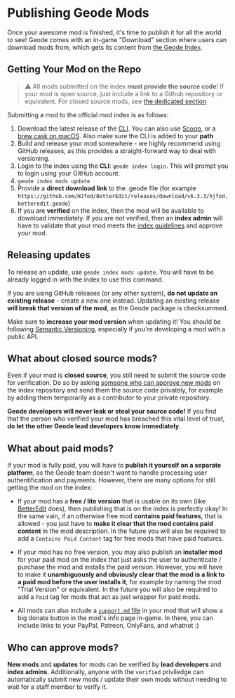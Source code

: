 # Publishing Geode Mods

Once your awesome mod is finished, it's time to publish it for all the world to see! Geode comes with an in-game "Download" section where users can download mods from, which gets its content from [the Geode Index](https://api.geode-sdk.org/v1/mods).

## Getting Your Mod on the Repo

> :warning: All mods submitted on the index **must provide the source code**! If your mod is open source, just include a link to a Github repository or equivalent. For closed source mods, see [the dedicated section](#what-about-closed-source-mods)

Submitting a mod to the official mod index is as follows:

1. Download the latest release of the [CLI](https://github.com/geode-sdk/cli/releases/latest). You can also use [Scoop](https://scoop.sh/), or a [brew cask on macOS](https://github.com/geode-sdk/cli/releases/latest). Also make sure the CLI is added to your **path**
2. Build and release your mod somewhere - we highly recommend using GitHub releases, as this provides a straight-forward way to deal with versioning.
3. Login to the index using the **CLI**: `geode index login`. This will prompt you to login using your GitHub account.
4. `geode index mods update`
5. Provide a **direct download link** to the .geode file (for example `https://github.com/HJfod/BetterEdit/releases/download/v6.3.3/hjfod.betteredit.geode`)
6. If you are **verified** on the index, then the mod will be available to download immediately. If you are not verified, then an **index admin** will have to validate that your mod meets the [index guidelines](/mods/guidelines) and approve your mod.

## Releasing updates

To release an update, use `geode index mods update`. You will have to be already logged in with the index to use this command.

If you are using GitHub releases (or any other system), **do not update an existing release** - create a new one instead. Updating an existing release **will break that version of the mod**, as the Geode package is checksummed.

Make sure to **increase your mod version** when updating it! You should be following [Semantic Versioning](https://semver.org), especially if you're developing a mod with a public API.

## What about closed source mods?

Even if your mod is **closed source**, you still need to submit the source code for verification. Do so by asking [someone who can approve new mods](#who-can-approve-mods) on the index repository and send them the source code privately, for example by adding them temporarily as a contributor to your private repository.

**Geode developers will never leak or steal your source code!** If you find that the person who verified your mod has breached this vital level of trust, **do let the other Geode lead developers know immediately**.

## What about paid mods?

If your mod is fully paid, you will have to **publish it yourself on a separate platform**, as the Geode team doesn't want to handle processing user authentification and payments. However, there are many options for still getting the mod on the index:

 - If your mod has a **free / lite version** that is usable on its own (like [BetterEdit](https://github.com/HJfod/BetterEdit) does), then publishing that is on the index is perfectly okay! In the same vain, if an otherwise free mod **contains paid features**, that is allowed - you just have to **make it clear that the mod contains paid content** in the mod description. In the future you will also be required to add a `Contains Paid Content` tag for free mods that have paid features.

 - If your mod has no free version, you may also publish an **installer mod** for your paid mod on the index that just asks the user to authenticate / purchase the mod and installs the paid version. However, you will have to make it **unambiguously and obviously clear that the mod is a link to a paid mod before the user installs it**, for example by naming the mod "Trial Version" or equivalent. In the future you will also be required to add a `Paid` tag for mods that act as just wrapper for paid mods.

 - All mods can also include a [`support.md` file](/mods/md-files#supportmd) in your mod that will show a big donate button in the mod's info page in-game. In there, you can include links to your PayPal, Patreon, OnlyFans, and whatnot :)

## Who can approve mods?

**New mods** and **updates** for mods can be verified by **lead developers** and **index admins**. Additionally, anyone with the `verified` priviledge can automatically submit new mods / update their own mods without needing to wait for a staff member to verify it.

